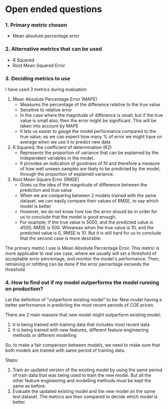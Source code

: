 # Open ended questions

### 1. Primary metric chosen

- Mean absolute percentage error

### 2. Alternative metrics that can be used

- R Squared
- Root Mean Squared Error

### 3. Deciding metrics to use

I have used 3 metrics during evaluation <br>

1. Mean Absolute Percentage Error (MAPE)
   - Measures the percentage of the difference relative to the true value
   - Sensitive to relative error
   - In the case where the magnitude of difference is small, but if the true value is small also, then the error might be significant. This will be taken into account by MAPE
   - It lets us easier to gauge the model performance compared to the true value, as we can expect how many % of error we might have on average when we use it to predict new data
2. R Squared, the coefficient of determination (R2)
   - Represents the proportion of variance that can be explained by the independent variables in the model.
   - It provides an indication of goodness of fit and therefore a measure of how well unseen samples are likely to be predicted by the model, through the proportion of explained variance.
3. Root Mean Square Error (RMSE)
   - Gives us the idea of the magnitude of difference between the prediction and true value
   - When we are comparing between 2 models trained with the same dataset, we can easily compare their values of RMSE, to say which model is better
   - However, we do not know how low the error should be in order for us to conclude that the model is good enough.
   - For example, if the true value is 5000, and the predicted value is 4500, RMSE is 500. Wheareas when the true value is 10, and the predicted value is 0, RMSE is 10. But it is still hard for us to conclude that the second case is more desirable.

The primary metric I use is Mean Absolute Percentage Error. This metric is more applicable to real use case, where we usually will set a threshold of acceptable error percentage, and monitor the model's performance. Then, retraining or refitting can be done if the error percentage exceeds the threshold.

### 4. How to find out if my model outperforms the model running on production?

Let the definition of "outperform existing model" to be: New model having a better performance in predicting the most recent periods of COE prices

There are 2 main reasons that new model might outperform existing model:

1. It is being trained with training data that includes most recent data
2. It is being trained with new features, different feature engineering methods or different modelling

So, to make a fair comparison between models, we need to make sure that both models are trained with same period of training data.

Steps:

1. Train an updated version of the existing model by using the same period of train data that was being used to train the new model. But all the other feature engineering and modelling methods must be kept the same as before.
2. Evaluate the updated existing model and the new model on the same test dataset. The metrics are then compared to decide which model is better.
